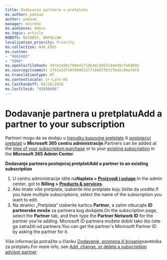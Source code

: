 ```yaml
---
title: Dodavanje partnera u pretplatu
ms.author: pebaum
author: pebaum
manager: mnirkhe
ms.audience: Admin
ms.topic: article
ROBOTS: NOINDEX, NOFOLLOW
localization_priority: Priority
ms.collection: Adm_O365
ms.custom:
- "9001683"
- "5066"
ms.openlocfilehash: 347e2a88cf00e41f1db4dc505214e649cfe6889d
ms.sourcegitcommit: 37b142dfe0f09401577144d7f8727bd2c04af0f8
ms.translationtype: HT
ms.contentlocale: sr-Latn-RS
ms.lasthandoff: 04/28/2020
ms.locfileid: "43930496"
---
```

# <a name="add-a-partner-to-your-subscription"></a><span data-ttu-id="22a9e-102">Dodavanje partnera u pretplatu</span><span class="sxs-lookup"><span data-stu-id="22a9e-102">Add a partner to your subscription</span></span>

<span data-ttu-id="22a9e-103">Partneri mogu da se dodaju u [trenutku kupovine pretplate](https://docs.microsoft.com/microsoft-365/admin/misc/add-partner?view=o365-worldwide#add-a-partner-at-the-time-of-purchase) ili [postojećoj pretplati](https://docs.microsoft.com/microsoft-365/admin/misc/add-partner?view=o365-worldwide#add-a-partner-to-an-existing-subscription) u **Microsoft 365 centru administracije**.</span><span class="sxs-lookup"><span data-stu-id="22a9e-103">Partners can be added at the [time of your subscription purchase](https://docs.microsoft.com/microsoft-365/admin/misc/add-partner?view=o365-worldwide#add-a-partner-at-the-time-of-purchase) or to your [existing subscription](https://docs.microsoft.com/microsoft-365/admin/misc/add-partner?view=o365-worldwide#add-a-partner-to-an-existing-subscription) in the **Microsoft 365 Admin Center**.</span></span>

<span data-ttu-id="22a9e-104">**Dodavanje partnera postojećoj pretplati**</span><span class="sxs-lookup"><span data-stu-id="22a9e-104">**Add a partner to an existing subscription**</span></span>

1. <span data-ttu-id="22a9e-105">U centru administracije idite na**Naplata > [Proizvodi i usluge](https://go.microsoft.com/fwlink/p/?linkid=842054)**.</span><span class="sxs-lookup"><span data-stu-id="22a9e-105">In the admin center, got to **Billing > [Products & services](https://go.microsoft.com/fwlink/p/?linkid=842054)**.</span></span> 
2. <span data-ttu-id="22a9e-106">Ako imate više pretplata, izaberite ime pretplate koju želite da uredite.</span><span class="sxs-lookup"><span data-stu-id="22a9e-106">If you have multiple subscriptions, select the name of the subscription you want to edit.</span></span> 
3. <span data-ttu-id="22a9e-107">Na stranici „Pretplata“ izaberite karticu **Partner**, a zatim otkucajte **ID partnerske mreže** za partnera kog dodajete.</span><span class="sxs-lookup"><span data-stu-id="22a9e-107">On the subscription page, select the **Partner** tab, and then type the **Partner Network ID** for the partner you're adding.</span></span> <span data-ttu-id="22a9e-108">Microsoft ID partnera možete dobiti tako što ćete ga zatražiti od partnera.</span><span class="sxs-lookup"><span data-stu-id="22a9e-108">You can get the partner's Microsoft Partner ID by asking the partner for it.</span></span> 

<span data-ttu-id="22a9e-109">Više informacija potražite u članku [Dodavanje, promena ili brisanje](https://docs.microsoft.com/microsoft-365/admin/misc/add-partner)savetnika za pretplatu.</span><span class="sxs-lookup"><span data-stu-id="22a9e-109">For more info, see [Add, change, or delete a subscription advisor partner](https://docs.microsoft.com/microsoft-365/admin/misc/add-partner).</span></span> 
